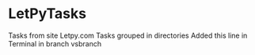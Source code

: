 # LetPyTasks
Tasks from site Letpy.com
Tasks grouped in directories
Added this line in Terminal in branch vsbranch
